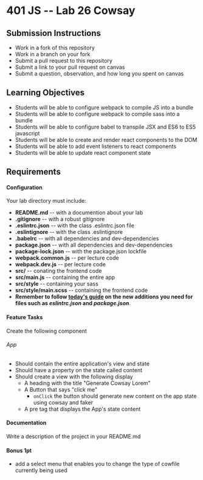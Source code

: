 401 JS --  Lab 26 Cowsay
===

## Submission Instructions
  * Work in a fork of this repository
  * Work in a branch on your fork
  * Submit a pull request to this repository
  * Submit a link to your pull request on canvas
  * Submit a question, observation, and how long you spent on canvas  
  
## Learning Objectives  
* Students will be able to configure webpack to compile JS into a bundle
* Students will be able to configure webpack to compile sass into a bundle
* Students will be able to configure babel to transpile JSX and ES6 to ES5 javascript
* Students will be able to create and render react components to the DOM
* Students will be able to add event listeners to react components 
* Students will be able to update react component state

## Requirements  
#### Configuration  

Your lab directory must include:  
* **README.md** -- with a documention about your lab
* **.gitignore** -- with a robust gitignore
* **.eslintrc.json** -- with the class .eslintrc.json file
* **.eslintignore** -- with the class .eslintignore
* **.babelrc** -- with all dependencies and dev-dependencies 
* **package.json** -- with all dependencies and dev-dependencies 
* **package-lock.json** -- with the package.json lockfile
* **webpack.common.js** -- per lecture code
* **webpack.dev.js** -- per lecture code
* **src/** -- conating the frontend code
* **src/main.js** -- containing the entire app
* **src/style** -- containing your sass
* **src/style/main.scss** -- containing the frontend code
* **Remember to follow [today's guide](https://github.com/codefellows/seattle-javascript-401d23/blob/master/front-end/26-frontend-tooling-and-react/frontend-tools/steps.md) on the new additions you need for files such as *eslintrc.json* and *package.json***. 


 
#### Feature Tasks  
Create the following component
###### App
* Should contain the entire application's view and state
* Should have a property on the state called content 
* Should create a view with the following display
  * A heading with the title "Generate Cowsay Lorem"
  * A Button that says "click me"
    * `onClick` the button should generate new content on the app state using cowsay and faker
  * A pre tag that displays the App's state content 

####  Documentation  
Write a description of the project in your README.md

#### Bonus 1pt 
* add a select menu that enables you to change the type of cowfile currently being used
